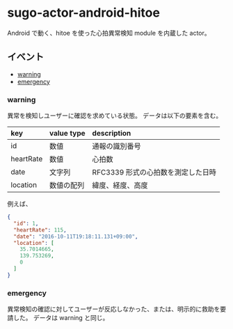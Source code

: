 # sugo-actor-android-hitoe

Android で動く、hitoe を使った心拍異常検知 module を内蔵した actor。


## イベント

+ [warning](#event/warning)
+ [emergency](#event/emergency)


### warning <a id="event/warning">

異常を検知しユーザーに確認を求めている状態。
データは以下の要素を含む。

|key|value type|description|
|:--|:--|:--|
|id|数値|通報の識別番号|
|heartRate|数値|心拍数|
|date|文字列|RFC3339 形式の心拍数を測定した日時|
|location|数値の配列|緯度、経度、高度|

例えば、

```json
{
  "id": 1,
  "heartRate": 115,
  "date": "2016-10-11T19:18:11.131+09:00",
  "location": [
    35.7014665,
    139.753269,
    0
  ]
}
```


### emergency <a id="event/emergency">

異常検知の確認に対してユーザーが反応しなかった、または、明示的に救助を要請した。
データは warning と同じ。
